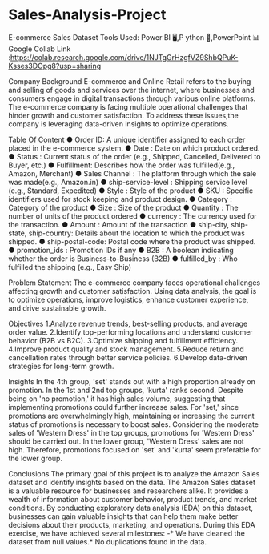 # Sales-Analysis-Project
E-commerce Sales Dataset
Tools Used: Power BI 🖥️,P ython 🐍,PowerPoint 📊
Google Collab Link :https://colab.research.google.com/drive/1NJTgGrHzgfVZ9ShbQPuK-Ksses3DOpg8?usp=sharing


Company Background
E-commerce and Online Retail refers to the buying and selling of goods and services over the internet, where businesses and consumers engage in digital transactions through various online platforms.
The e-commerce company is facing multiple operational challenges that hinder growth and customer satisfaction. To address these issues,the company is leveraging data-driven insights to optimize operations.

Table Of Content
● Order ID: A unique identifier assigned to each
order placed in the e-commerce system.
● Date : Date on which product ordered.
● Status : Current status of the order (e.g., Shipped, Cancelled, Delivered to Buyer, etc.)
● Fulfillment: Describes how the order was fulfilled(e.g., Amazon, Merchant)
● Sales Channel : The platform through which the sale was made(e.g., Amazon.in)
● ship-service-level : Shipping service level (e.g., Standard, Expedited)
● Style : Style of the product
● SKU : Specific identifiers used for stock keeping and product design.
● Category : Category of the product
● Size : Size of the product
● Quantity : The number of units of the product ordered
● currency : The currency used for the transaction.
● Amount : Amount of the transaction
● ship-city, ship-state, ship-country: Details about the location to which the product was shipped.
● ship-postal-code: Postal code where the product was shipped.
● promotion_ids : Promotion IDs if any
● B2B : A boolean indicating whether the order is Business-to-Business (B2B)
● fulfilled_by : Who fulfilled the shipping (e.g., Easy Ship)


Problem Statement
The e-commerce company faces operational challenges affecting growth and customer satisfaction. Using data analysis, the goal is to optimize operations, improve logistics, enhance customer experience, and drive sustainable growth.

Objectives
1.Analyze revenue trends, best-selling products, and average order value.
2.Identify top-performing locations and understand customer behavior (B2B vs B2C).
3.Optimize shipping and fulfillment efficiency.
4.Improve product quality and stock management.
5.Reduce return and cancellation rates through better service policies.
6.Develop data-driven strategies for long-term growth.

Insights
In the 4th group, 'set' stands out with a high proportion already on promotion.
In the 1st and 2nd top groups, 'kurta' ranks second. Despite being on 'no promotion,' it has high sales volume, suggesting that implementing promotions could further increase sales.
For 'set,' since promotions are overwhelmingly high, maintaining or increasing the current status of promotions is necessary to boost sales.
Considering the moderate sales of 'Western Dress' in the top groups, promotions for 'Western Dress' should be carried out.
In the lower group, 'Western Dress' sales are not high. Therefore, promotions focused on 'set' and 'kurta' seem preferable for the lower group.

Conclusions
The primary goal of this project is to analyze the Amazon Sales dataset and identify insights based on the data.
The Amazon Sales dataset is a valuable resource for businesses and researchers alike.
It provides a wealth of information about customer behavior, product trends, and market conditions.
By conducting exploratory data analysis (EDA) on this dataset, businesses can gain valuable insights that can help them make better decisions about their products, marketing, and operations.
During this EDA exercise, we have achieved several milestones: -* We have cleaned the dataset from null values.*
No duplications found in the data.
